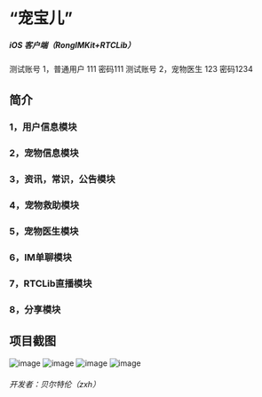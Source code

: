 # “宠宝儿” 
##### iOS 客户端（RongIMKit+RTCLib）
测试账号 1，普通用户 111 密码111
测试账号 2，宠物医生 123 密码1234

## 简介
### 1，用户信息模块
### 2，宠物信息模块
### 3，资讯，常识，公告模块
### 4，宠物救助模块
### 5，宠物医生模块
### 6，IM单聊模块
### 7，RTCLib直播模块
### 8，分享模块
## 项目截图

![image](https://github.com/zhangxianhongx/RongCloud_Hackathon_2020/blob/master/Projects/MAXFLOAT/1.jpg)
![image](https://github.com/zhangxianhongx/RongCloud_Hackathon_2020/blob/master/Projects/MAXFLOAT/2.png)
![image](https://github.com/zhangxianhongx/RongCloud_Hackathon_2020/blob/master/Projects/MAXFLOAT/3.jpg)
![image](https://github.com/zhangxianhongx/RongCloud_Hackathon_2020/blob/master/Projects/MAXFLOAT/4.jpg)







###### 开发者：贝尔特伦（zxh）
